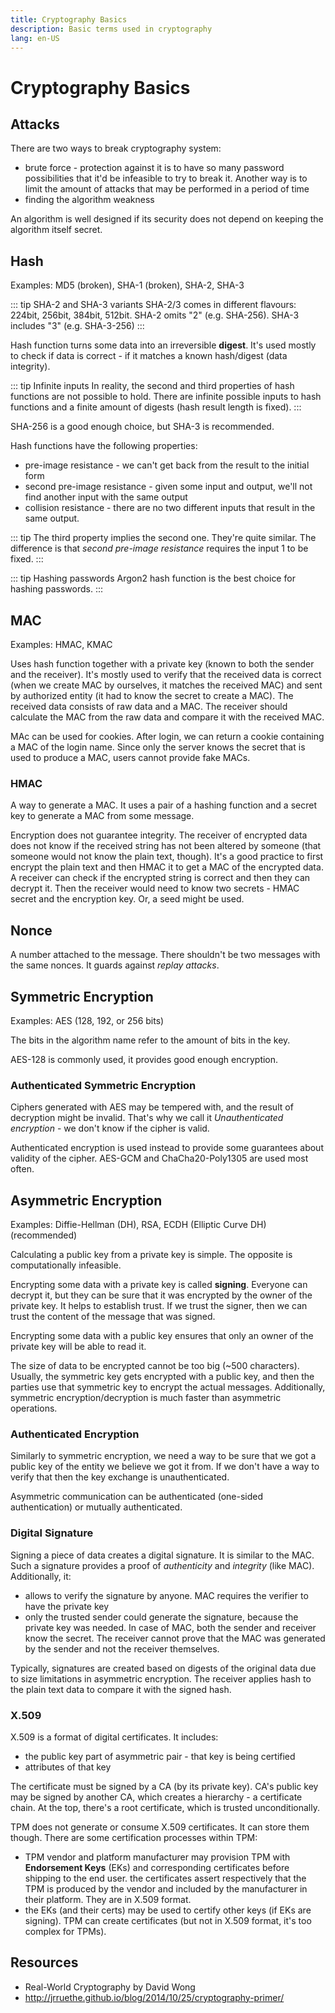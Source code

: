 ```yaml
---
title: Cryptography Basics
description: Basic terms used in cryptography
lang: en-US
---
```


# Cryptography Basics

## Attacks

There are two ways to break cryptography system:

- brute force - protection against it is to have so many password possibilities
  that it'd be infeasible to try to break it. Another way is to limit the amount
  of attacks that may be performed in a period of time
- finding the algorithm weakness

An algorithm is well designed if its security does not depend on keeping the
algorithm itself secret.

## Hash

Examples: MD5 (broken), SHA-1 (broken), SHA-2, SHA-3

::: tip SHA-2 and SHA-3 variants
SHA-2/3 comes in different flavours: 224bit, 256bit, 384bit, 512bit.
SHA-2 omits "2" (e.g. SHA-256).
SHA-3 includes "3" (e.g. SHA-3-256)
:::

Hash function turns some data into an irreversible **digest**. It's used mostly
to check if data is correct - if it matches a known hash/digest (data integrity).

::: tip Infinite inputs
In reality, the second and third properties of hash functions are not possible
to hold. There are infinite possible inputs to hash functions and a finite
amount of digests (hash result length is fixed).
:::

SHA-256 is a good enough choice, but SHA-3 is recommended.

Hash functions have the following properties:

- pre-image resistance - we can't get back from the result to the initial form
- second pre-image resistance - given some input and output, we'll not find
  another input with the same output
- collision resistance - there are no two different inputs that result in
  the same output.

::: tip
The third property implies the second one. They're quite similar. The difference
is that *second pre-image resistance* requires the input 1 to be fixed.
:::

::: tip Hashing passwords
Argon2 hash function is the best choice for hashing passwords.
:::

## MAC

Examples: HMAC, KMAC

Uses hash function together with a private key (known to both the sender and the
receiver). It's mostly used to verify that the received data is correct (when we
create MAC by ourselves, it matches the received MAC) and sent by authorized
entity (it had to know the secret to create a MAC). The received data consists
of raw data and a MAC. The receiver should calculate the MAC from the raw data
and compare it with the received MAC.

MAc can be used for cookies. After login, we can return a cookie containing a
MAC of the login name. Since only the server knows the secret that is used to
produce a MAC, users cannot provide fake MACs.

### HMAC

A way to generate a MAC. It uses a pair of a hashing function and a secret key
to generate a MAC from some message.

Encryption does not guarantee integrity. The receiver of encrypted data does not
know if the received string has not been altered by someone (that someone would
not know the plain text, though). It's a good practice to first encrypt the
plain text and then HMAC it to get a MAC of the encrypted data. A receiver can
check if the encrypted string is correct and then they can decrypt it. Then the
receiver would need to know two secrets - HMAC secret and the encryption key.
Or, a seed might be used.

## Nonce

A number attached to the message. There shouldn't be two messages with the same
nonces. It guards against *replay attacks*.

## Symmetric Encryption

Examples: AES (128, 192, or 256 bits)

The bits in the algorithm name refer to the amount of bits in the key.

AES-128 is commonly used, it provides good enough encryption.

### Authenticated Symmetric Encryption

Ciphers generated with AES may be tempered with, and the result of decryption
might be invalid. That's why we call it *Unauthenticated encryption* - we don't know if the cipher is valid.

Authenticated encryption is used instead to provide some guarantees about
validity of the cipher. AES-GCM and ChaCha20-Poly1305 are used most often.

## Asymmetric Encryption

Examples: Diffie-Hellman (DH), RSA, ECDH (Elliptic Curve DH) (recommended)

Calculating a public key from a private key is simple. The opposite is
computationally infeasible.

Encrypting some data with a private key is called **signing**. Everyone can
decrypt it, but they can be sure that it was encrypted by the owner of the
private key. It helps to establish trust. If we trust the signer, then we can
trust the content of the message that was signed.

Encrypting some data with a public key ensures that only an owner of the private
key will be able to read it.

The size of data to be encrypted cannot be too big (~500 characters). Usually,
the symmetric key gets encrypted with a public key, and then the parties use
that symmetric key to encrypt the actual messages. Additionally, symmetric
encryption/decryption is much faster than asymmetric operations.

### Authenticated Encryption

Similarly to symmetric encryption, we need a way to be sure that we got a public
key of the entity we believe we got it from. If we don't have a way to verify
that then the key exchange is unauthenticated.

Asymmetric communication can be authenticated (one-sided authentication) or
mutually authenticated.

### Digital Signature

Signing a piece of data creates a digital signature. It is similar to the MAC.
Such a signature provides a proof of *authenticity* and *integrity* (like MAC).
Additionally, it:

- allows to verify the signature by anyone. MAC requires the verifier to have
  the private key
- only the trusted sender could generate the signature, because the private key
  was needed. In case of MAC, both the sender and receiver know the secret. The
  receiver cannot prove that the MAC was generated by the sender and not the
  receiver themselves.

Typically, signatures are created based on digests of the original data due to
size limitations in asymmetric encryption. The receiver applies hash to the
plain text data to compare it with the signed hash.

### X.509

X.509 is a format of digital certificates. It includes:

- the public key part of asymmetric pair - that key is being certified
- attributes of that key

The certificate must be signed by a CA (by its private key). CA's public key may
be signed by another CA, which creates a hierarchy - a certificate chain. At the
top, there's a root certificate, which is trusted unconditionally.

TPM does not generate or consume X.509 certificates. It can store them though.
There are some certification processes within TPM:

- TPM vendor and platform manufacturer may provision TPM with **Endorsement
  Keys** (EKs) and corresponding certificates before shipping to the end user.
  the certificates assert respectively that the TPM is produced by the vendor
  and included by the manufacturer in their platform. They are in X.509 format.
- the EKs (and their certs) may be used to certify other keys (if EKs are
  signing). TPM can create certificates (but not in X.509 format, it's too
  complex for TPMs).

## Resources

- Real-World Cryptography by David Wong
- http://jrruethe.github.io/blog/2014/10/25/cryptography-primer/